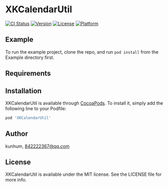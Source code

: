 # XKCalendarUtil

[![CI Status](https://img.shields.io/travis/kunhum/XKCalendarUtil.svg?style=flat)](https://travis-ci.org/kunhum/XKCalendarUtil)
[![Version](https://img.shields.io/cocoapods/v/XKCalendarUtil.svg?style=flat)](https://cocoapods.org/pods/XKCalendarUtil)
[![License](https://img.shields.io/cocoapods/l/XKCalendarUtil.svg?style=flat)](https://cocoapods.org/pods/XKCalendarUtil)
[![Platform](https://img.shields.io/cocoapods/p/XKCalendarUtil.svg?style=flat)](https://cocoapods.org/pods/XKCalendarUtil)

## Example

To run the example project, clone the repo, and run `pod install` from the Example directory first.

## Requirements

## Installation

XKCalendarUtil is available through [CocoaPods](https://cocoapods.org). To install
it, simply add the following line to your Podfile:

```ruby
pod 'XKCalendarUtil'
```

## Author

kunhum, 842222367@qq.com

## License

XKCalendarUtil is available under the MIT license. See the LICENSE file for more info.
